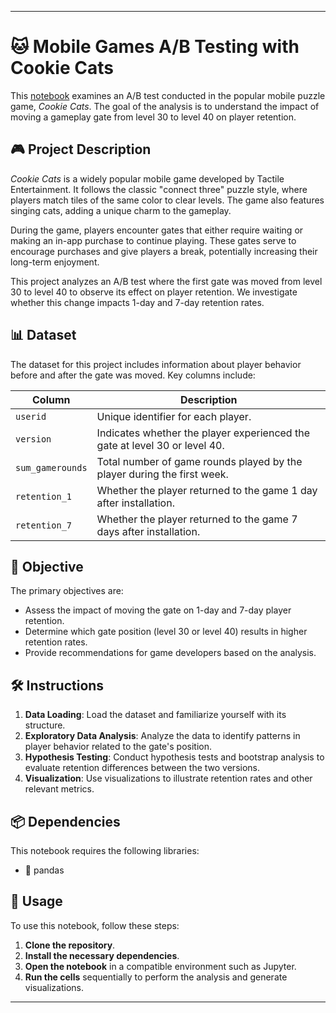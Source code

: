 
---

# 🐱 Mobile Games A/B Testing with Cookie Cats

This [notebook](workspace/notebook.ipynb) examines an A/B test conducted in the popular mobile puzzle game, *Cookie Cats*. The goal of the analysis is to understand the impact of moving a gameplay gate from level 30 to level 40 on player retention.

## 🎮 Project Description

*Cookie Cats* is a widely popular mobile game developed by Tactile Entertainment. It follows the classic "connect three" puzzle style, where players match tiles of the same color to clear levels. The game also features singing cats, adding a unique charm to the gameplay.

During the game, players encounter gates that either require waiting or making an in-app purchase to continue playing. These gates serve to encourage purchases and give players a break, potentially increasing their long-term enjoyment.

This project analyzes an A/B test where the first gate was moved from level 30 to level 40 to observe its effect on player retention. We investigate whether this change impacts 1-day and 7-day retention rates.

## 📊 Dataset

The dataset for this project includes information about player behavior before and after the gate was moved. Key columns include:

| Column             | Description                                                                                  |
|--------------------|----------------------------------------------------------------------------------------------|
| `userid`           | Unique identifier for each player.                                                           |
| `version`          | Indicates whether the player experienced the gate at level 30 or level 40.                   |
| `sum_gamerounds`   | Total number of game rounds played by the player during the first week.                      |
| `retention_1`      | Whether the player returned to the game 1 day after installation.                            |
| `retention_7`      | Whether the player returned to the game 7 days after installation.                           |

## 🎯 Objective

The primary objectives are:

- Assess the impact of moving the gate on 1-day and 7-day player retention.
- Determine which gate position (level 30 or level 40) results in higher retention rates.
- Provide recommendations for game developers based on the analysis.

## 🛠️ Instructions

1. **Data Loading**: Load the dataset and familiarize yourself with its structure.
2. **Exploratory Data Analysis**: Analyze the data to identify patterns in player behavior related to the gate's position.
3. **Hypothesis Testing**: Conduct hypothesis tests and bootstrap analysis to evaluate retention differences between the two versions.
4. **Visualization**: Use visualizations to illustrate retention rates and other relevant metrics.

## 📦 Dependencies

This notebook requires the following libraries:

- 🐼 pandas

## 🚀 Usage

To use this notebook, follow these steps:

1. **Clone the repository**.
2. **Install the necessary dependencies**.
3. **Open the notebook** in a compatible environment such as Jupyter.
4. **Run the cells** sequentially to perform the analysis and generate visualizations.

---


